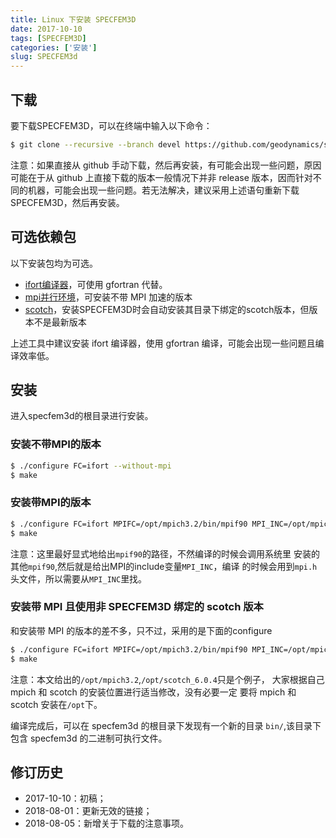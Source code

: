 ```yaml
---
title: Linux 下安装 SPECFEM3D
date: 2017-10-10
tags: [SPECFEM3D]
categories: ['安装']
slug: SPECFEM3d
---
```


## 下载

要下载SPECFEM3D，可以在终端中输入以下命令：

```bash
$ git clone --recursive --branch devel https://github.com/geodynamics/specfem3d.git
```

>
注意：如果直接从 github 手动下载，然后再安装，有可能会出现一些问题，原因可能在于从 github 上直接下载的版本一般情况下并非 release 版本，因而针对不同的机器，可能会出现一些问题。若无法解决，建议采用上述语句重新下载 SPECFEM3D，然后再安装。

## 可选依赖包
以下安装包均为可选。

- [ifort编译器](https://blog.seisman.info/intel-non-commercial-software/)，可使用 gfortran 代替。
- [mpi并行环境](http://blog.nickwhyy.top/mpich)，可安装不带 MPI 加速的版本
- [scotch](http://blog.nickwhyy.top/scotch)，安装SPECFEM3D时会自动安装其目录下绑定的scotch版本，但版本不是最新版本


上述工具中建议安装 ifort 编译器，使用 gfortran 编译，可能会出现一些问题且编译效率低。

## 安装
进入specfem3d的根目录进行安装。
### 安装不带MPI的版本

```bash
$ ./configure FC=ifort --without-mpi
$ make
```

### 安装带MPI的版本
```bash
$ ./configure FC=ifort MPIFC=/opt/mpich3.2/bin/mpif90 MPI_INC=/opt/mpich3.2/include --with-mpi
$ make
```


>
注意：这里最好显式地给出`mpif90`的路径，不然编译的时候会调用系统里
安装的其他`mpif90`,然后就是给出MPI的include变量`MPI_INC`，编译
的时候会用到`mpi.h`头文件，所以需要从`MPI_INC`里找。



### 安装带 MPI 且使用非 SPECFEM3D 绑定的 scotch 版本
和安装带 MPI 的版本的差不多，只不过，采用的是下面的configure
```bash
$ ./configure FC=ifort MPIFC=/opt/mpich3.2/bin/mpif90 MPI_INC=/opt/mpich3.2/include --with-mpi -with-scotch-dir=/opt/scotch_6.0.4
$ make
```

>
注意：本文给出的`/opt/mpich3.2`,`/opt/scotch_6.0.4`只是个例子，
大家根据自己 mpich 和 scotch 的安装位置进行适当修改，没有必要一定
要将 mpich 和 scotch 安装在`/opt`下。


编译完成后，可以在 specfem3d 的根目录下发现有一个新的目录 `bin/`,该目录下包含 specfem3d 的二进制可执行文件。

## 修订历史
- 2017-10-10：初稿；
- 2018-08-01：更新无效的链接；
- 2018-08-05：新增关于下载的注意事项。


